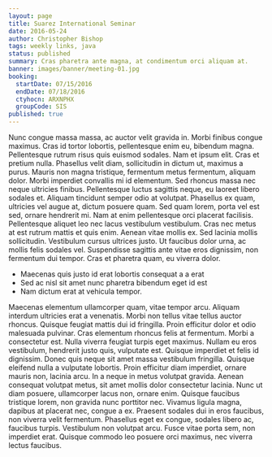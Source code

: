 ```yaml
---
layout: page
title: Suarez International Seminar
date: 2016-05-24
author: Christopher Bishop
tags: weekly links, java
status: published
summary: Cras pharetra ante magna, at condimentum orci aliquam at.
banner: images/banner/meeting-01.jpg
booking:
  startDate: 07/15/2016
  endDate: 07/18/2016
  ctyhocn: ARXNPHX
  groupCode: SIS
published: true
---
```

Nunc congue massa massa, ac auctor velit gravida in. Morbi finibus congue maximus. Cras id tortor lobortis, pellentesque enim eu, bibendum magna. Pellentesque rutrum risus quis euismod sodales. Nam et ipsum elit. Cras et pretium nulla. Phasellus velit diam, sollicitudin in dictum ut, maximus a purus. Mauris non magna tristique, fermentum metus fermentum, aliquam dolor. Morbi imperdiet convallis mi id elementum. Sed rhoncus massa nec neque ultricies finibus. Pellentesque luctus sagittis neque, eu laoreet libero sodales et. Aliquam tincidunt semper odio at volutpat. Phasellus ex quam, ultricies vel augue at, dictum posuere quam. Sed quam lorem, porta vel est sed, ornare hendrerit mi. Nam at enim pellentesque orci placerat facilisis.
Pellentesque aliquet leo nec lacus vestibulum vestibulum. Cras nec metus at est rutrum mattis et quis enim. Aenean vitae mollis ex. Sed lacinia mollis sollicitudin. Vestibulum cursus ultrices justo. Ut faucibus dolor urna, ac mollis felis sodales vel. Suspendisse sagittis ante vitae eros dignissim, non fermentum dui tempor. Cras et pharetra quam, eu viverra dolor.

* Maecenas quis justo id erat lobortis consequat a a erat
* Sed ac nisl sit amet nunc pharetra bibendum eget id est
* Nam dictum erat at vehicula tempor.

Maecenas elementum ullamcorper quam, vitae tempor arcu. Aliquam interdum ultricies erat a venenatis. Morbi non tellus vitae tellus auctor rhoncus. Quisque feugiat mattis dui id fringilla. Proin efficitur dolor et odio malesuada pulvinar. Cras elementum rhoncus felis at fermentum. Morbi a consectetur est. Nulla viverra feugiat turpis eget maximus. Nullam eu eros vestibulum, hendrerit justo quis, vulputate est. Quisque imperdiet et felis id dignissim. Donec quis neque sit amet massa vestibulum fringilla. Quisque eleifend nulla a vulputate lobortis. Proin efficitur diam imperdiet, ornare mauris non, lacinia arcu. In a neque in metus volutpat gravida. Aenean consequat volutpat metus, sit amet mollis dolor consectetur lacinia. Nunc ut diam posuere, ullamcorper lacus non, ornare enim.
Quisque faucibus tristique lorem, non gravida nunc porttitor nec. Vivamus ligula magna, dapibus at placerat nec, congue a ex. Praesent sodales dui in eros faucibus, non viverra velit fermentum. Phasellus eget ex congue, sodales libero ac, faucibus turpis. Vestibulum non volutpat arcu. Fusce vitae porta sem, non imperdiet erat. Quisque commodo leo posuere orci maximus, nec viverra lectus faucibus.
